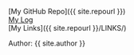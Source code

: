 [My GitHub Repo]({{ site.repourl }}) <br>
[My Log](TXT/mylog.txt) <br>
[My Links]({{ site.repourl }}/LINKS/)

Author: {{ site.author }}

